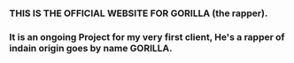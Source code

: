 ### THIS IS THE OFFICIAL WEBSITE FOR GORILLA (the rapper).

### It is an ongoing Project for my very first client, He's a rapper of indain origin goes by name GORILLA.

###
